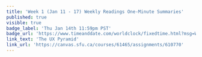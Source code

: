 ```yaml
---
title: 'Week 1 (Jan 11 - 17) Weekly Readings One-Minute Summaries'
published: true
visible: true
badge_label: 'Thu Jan 14th 11:59pm PST'
badge_url: 'https://www.timeanddate.com/worldclock/fixedtime.html?msg=Week+2+%28Sep+12+-+18%29+Weekly+Readings+One-Minute+Summaries+Due+Date&iso=20210114T2359&p1=256'
link_text: 'The UX Pyramid'
link_url: 'https://canvas.sfu.ca/courses/61465/assignments/610770'
---
```

